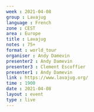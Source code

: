 ```yaml
---
week : 2021-04-08
group : Lavajug
language : French
zone : CEST
area : Europe
title : Lavajug
notes : 75+
format : world_tour
organiser : Andy Damevin
presenter2 : Andy Damevin 
presenter3 : Clement Escoffier 
presenter1 : Andy Damevin 
link : https://www.lavajug.org/
time : 1900
date : 2021-04-08
layout : event
type : live
---
```

